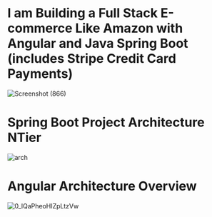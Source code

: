 # I am Building a Full Stack E-commerce Like Amazon with Angular and Java Spring Boot (includes Stripe Credit Card Payments)
![Screenshot (866)](https://github.com/Sameh1Tarek/full-stack-Ecommerce-Website/assets/108232157/b3625328-ac46-46b3-b22e-6d33bde2dbf8)

# Spring Boot Project Architecture NTier
![arch](https://github.com/Sameh1Tarek/full-stack-Ecommerce-Website/assets/108232157/ecd11189-f496-456e-a713-6a28146b2be3)

# Angular Architecture Overview
![0_lQaPheoHIZpLtzVw](https://github.com/Sameh1Tarek/full-stack-eCommerce-Website/assets/108232157/9a857836-d819-41e5-82ce-825681994f47)

